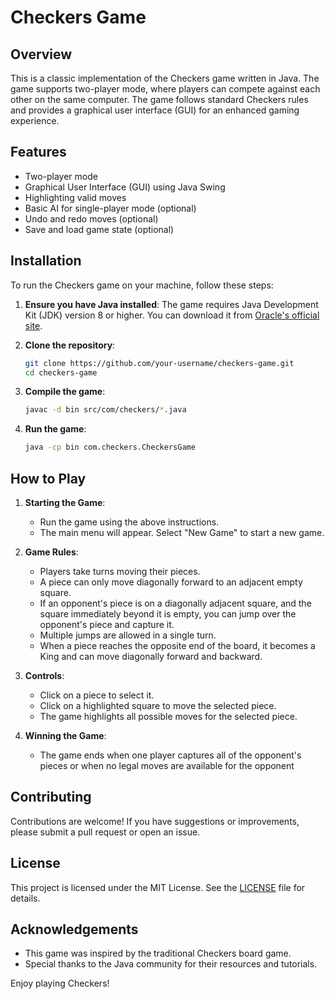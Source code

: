 # Checkers Game

## Overview
This is a classic implementation of the Checkers game written in Java. The game supports two-player mode, where players can compete against each other on the same computer. The game follows standard Checkers rules and provides a graphical user interface (GUI) for an enhanced gaming experience.

## Features
- Two-player mode
- Graphical User Interface (GUI) using Java Swing
- Highlighting valid moves
- Basic AI for single-player mode (optional)
- Undo and redo moves (optional)
- Save and load game state (optional)

## Installation
To run the Checkers game on your machine, follow these steps:

1. **Ensure you have Java installed**: The game requires Java Development Kit (JDK) version 8 or higher. You can download it from [Oracle's official site](https://www.oracle.com/java/technologies/javase-downloads.html).

2. **Clone the repository**:
    ```sh
    git clone https://github.com/your-username/checkers-game.git
    cd checkers-game
    ```

3. **Compile the game**:
    ```sh
    javac -d bin src/com/checkers/*.java
    ```

4. **Run the game**:
    ```sh
    java -cp bin com.checkers.CheckersGame
    ```

## How to Play
1. **Starting the Game**:
    - Run the game using the above instructions.
    - The main menu will appear. Select "New Game" to start a new game.

2. **Game Rules**:
    - Players take turns moving their pieces.
    - A piece can only move diagonally forward to an adjacent empty square.
    - If an opponent's piece is on a diagonally adjacent square, and the square immediately beyond it is empty, you can jump over the opponent's piece and capture it.
    - Multiple jumps are allowed in a single turn.
    - When a piece reaches the opposite end of the board, it becomes a King and can move diagonally forward and backward.

3. **Controls**:
    - Click on a piece to select it.
    - Click on a highlighted square to move the selected piece.
    - The game highlights all possible moves for the selected piece.

4. **Winning the Game**:
    - The game ends when one player captures all of the opponent's pieces or when no legal moves are available for the opponent

## Contributing
Contributions are welcome! If you have suggestions or improvements, please submit a pull request or open an issue.

## License
This project is licensed under the MIT License. See the [LICENSE](LICENSE) file for details.

## Acknowledgements
- This game was inspired by the traditional Checkers board game.
- Special thanks to the Java community for their resources and tutorials.

Enjoy playing Checkers!
